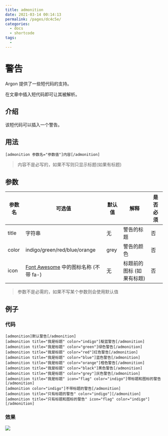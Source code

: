 ```yaml
---
title: admonition
date: 2021-03-14 00:14:13
permalink: /pages/dc4c5e/
categories:
  - docs
  - shortcode
tags:
  - 
---
```

# 警告

Argon 提供了一些短代码的支持。

在文章中插入短代码即可让其被解析。

## 介绍

该短代码可以插入一个警告。

## 用法

```
[admonition 参数名="参数值"]内容[/admonition]
```

>内容不是必写的，如果不写则只显示标题(如果有标题)

## 参数

| 参数名 | 可选值                                                       | 默认值 | 解释                      | 是否必须 |
| ------ | ------------------------------------------------------------ | ------ | ------------------------- | -------- |
| title  | 字符串                                                       | 无     | 警告的标题                | 否       |
| color  | indigo/green/red/blue/orange                                 | grey   | 警告的颜色                | 否       |
| icon   | [Font Awesome](https://fontawesome.com/v4.7.0/icons/) 中的图标名称 (不带 fa-) | 无     | 标题前的图标 (如果有标题) | 否       |

>参数不是必需的，如果不写某个参数则会使用默认值

## 例子

### 代码

```
[admonition]默认警告[/admonition]
[admonition title="我是标题" color="indigo"]靛蓝警告[/admonition]
[admonition title="我是标题" color="green"]绿色警告[/admonition]
[admonition title="我是标题" color="red"]红色警告[/admonition]
[admonition title="我是标题" color="blue"]蓝色警告[/admonition]
[admonition title="我是标题" color="orange"]橙色警告[/admonition]
[admonition title="我是标题" color="black"]黑色警告[/admonition]
[admonition title="我是标题" color="grey"]灰色警告[/admonition]
[admonition title="我是标题" icon="flag" color="indigo"]带标题和图标的警告[/admonition]
[admonition color="indigo"]不带标题的警告[/admonition]
[admonition title="只有标题的警告" color="indigo"][/admonition]
[admonition title="只有标题和图标的警告" icon="flag" color="indigo"][/admonition]
```

### 效果

![](/_media/shortcode-admonition-example.png)

